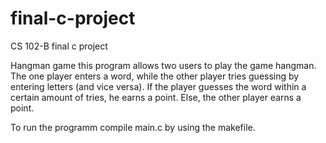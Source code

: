 # final-c-project
CS 102-B final c project

Hangman game
this program allows two users to play the game hangman. The one player enters a word, while the other player tries guessing by entering letters (and vice versa). If the player guesses the word within a certain amount of tries, he earns a point. Else, the other player earns a point.

To run the programm compile main.c by using the makefile.
